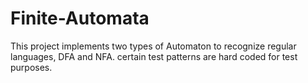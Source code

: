 # Finite-Automata
This project implements two types of Automaton to recognize regular languages, DFA and NFA. certain test patterns are hard coded for test purposes.
